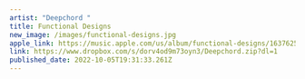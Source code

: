 ```yaml
---
artist: "Deepchord "
title: Functional Designs
new_image: /images/functional-designs.jpg
apple_link: https://music.apple.com/us/album/functional-designs/1637625328
link: https://www.dropbox.com/s/dorv4od9m73oyn3/Deepchord.zip?dl=1
published_date: 2022-10-05T19:31:33.261Z
---
```

